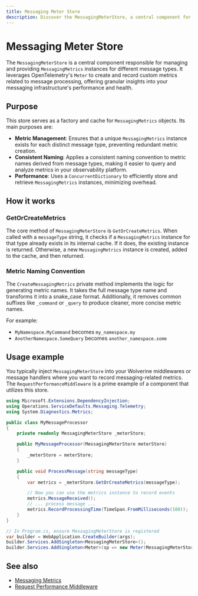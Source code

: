 ```yaml
---
title: Messaging Meter Store
description: Discover the MessagingMeterStore, a central component for managing and providing messaging-related metrics for OpenTelemetry.
---
```


# Messaging Meter Store

The `MessagingMeterStore` is a central component responsible for managing and providing `MessagingMetrics` instances for different message types. It leverages OpenTelemetry's `Meter` to create and record custom metrics related to message processing, offering granular insights into your messaging infrastructure's performance and health.

## Purpose

This store serves as a factory and cache for `MessagingMetrics` objects. Its main purposes are:

-   **Metric Management**: Ensures that a unique `MessagingMetrics` instance exists for each distinct message type, preventing redundant metric creation.
-   **Consistent Naming**: Applies a consistent naming convention to metric names derived from message types, making it easier to query and analyze metrics in your observability platform.
-   **Performance**: Uses a `ConcurrentDictionary` to efficiently store and retrieve `MessagingMetrics` instances, minimizing overhead.

## How it works

### GetOrCreateMetrics

The core method of `MessagingMeterStore` is `GetOrCreateMetrics`. When called with a `messageType` string, it checks if a `MessagingMetrics` instance for that type already exists in its internal cache. If it does, the existing instance is returned. Otherwise, a new `MessagingMetrics` instance is created, added to the cache, and then returned.

### Metric Naming Convention

The `CreateMessagingMetrics` private method implements the logic for generating metric names. It takes the full message type name and transforms it into a snake_case format. Additionally, it removes common suffixes like `_command` or `_query` to produce cleaner, more concise metric names.

For example:

-   `MyNamespace.MyCommand` becomes `my_namespace.my`
-   `AnotherNamespace.SomeQuery` becomes `another_namespace.some`

## Usage example

You typically inject `MessagingMeterStore` into your Wolverine middlewares or message handlers where you want to record messaging-related metrics. The `RequestPerformanceMiddleware` is a prime example of a component that utilizes this store.

```csharp
using Microsoft.Extensions.DependencyInjection;
using Operations.ServiceDefaults.Messaging.Telemetry;
using System.Diagnostics.Metrics;

public class MyMessageProcessor
{
    private readonly MessagingMeterStore _meterStore;

    public MyMessageProcessor(MessagingMeterStore meterStore)
    {
        _meterStore = meterStore;
    }

    public void ProcessMessage(string messageType)
    {
        var metrics = _meterStore.GetOrCreateMetrics(messageType);

        // Now you can use the metrics instance to record events
        metrics.MessageReceived();
        // ... process message ...
        metrics.RecordProcessingTime(TimeSpan.FromMilliseconds(100));
    }
}

// In Program.cs, ensure MessagingMeterStore is registered
var builder = WebApplication.CreateBuilder(args);
builder.Services.AddSingleton<MessagingMeterStore>();
builder.Services.AddSingleton<Meter>(sp => new Meter(MessagingMeterStore.MessagingMeterKey));
```

## See also

- [Messaging Metrics](./messaging-metrics.md)
- [Request Performance Middleware](../middlewares/request-performance-middleware.md)
